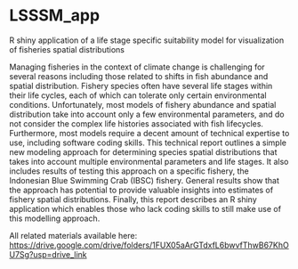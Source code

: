 # LSSSM_app
R shiny application of a life stage specific suitability model for visualization of fisheries spatial distributions

Managing fisheries in the context of climate change is challenging for several reasons including those related to shifts in fish abundance and spatial distribution. Fishery species often have several life stages within their life cycles, each of which can tolerate only certain environmental conditions. Unfortunately, most models of fishery abundance and spatial distribution take into account only a few environmental parameters, and do not consider the complex life histories associated with fish lifecycles. Furthermore, most models require a decent amount of technical expertise to use, including software coding skills. This technical report outlines a simple new modeling approach for determining species spatial distributions that takes into account multiple environmental parameters and life stages. It also includes results of testing this approach on a specific fishery, the Indonesian Blue Swimming Crab (IBSC) fishery. General results show that the approach has potential to provide valuable insights into estimates of fishery spatial distributions. Finally, this report describes an R shiny application which enables those who lack coding skills to still make use of this modelling approach.

All related materials available here: https://drive.google.com/drive/folders/1FUX05aArGTdxfL6bwvfThwB67KhOU7Sg?usp=drive_link

